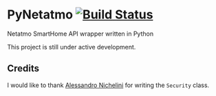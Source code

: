 # PyNetatmo [![Build Status](https://travis-ci.org/fabiocody/PyNetatmo.svg?branch=master)](https://travis-ci.org/fabiocody/PyNetatmo)
Netatmo SmartHome API wrapper written in Python

This project is still under active development.

## Credits
I would like to thank [Alessandro Nichelini](https://github.com/Alenichel) for writing the `Security` class.
